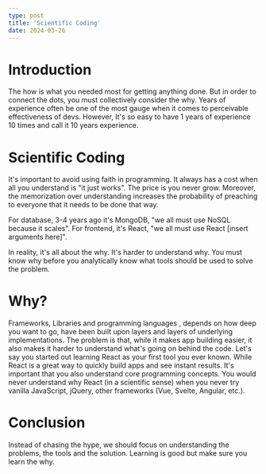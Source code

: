 ```yaml
---
type: post
title: 'Scientific Coding'
date: 2024-03-26
---
```


# Introduction
The how is what you needed most for getting anything done. But in order to connect the dots, you must collectively consider the why.
Years of experience often be one of the most gauge when it comes to perceivable effectiveness of devs.
However, It's so easy to have 1 years of experience 10 times and call it 10 years experience.

# Scientific Coding
It's important to avoid using faith in programming. It always has a cost when all you understand is "it just works". The price is you never grow. Moreover, the memorization over understanding increases the probability of preaching to everyone that it needs to be done that way.

For database, 3-4 years ago it's MongoDB, "we all must use NoSQL because it scales".
For frontend, it's React, "we all must use React [insert arguments here]".

In reality, it's all about the why. It's harder to understand why. You must know why before you analytically know what tools should be used to solve the problem. 

# Why?

Frameworks, Libraries and programming languages , depends on how deep you want to go, have been built upon layers and layers of underlying implementations. The problem is that, while it makes app building easier, it also makes it harder to understand what's going on behind the code. Let's say you started out learning React as your first tool you ever known. While React is a great way to quickly build apps and see instant results. It's important that you also understand core programming concepts. You would never understand why React (in a scientific sense) when you never try vanilla JavaScript, jQuery, other frameworks (Vue, Svelte, Angular, etc.).

# Conclusion

Instead of chasing the hype, we should focus on understanding the problems, the tools and the solution. Learning is good but make sure you learn the why.
